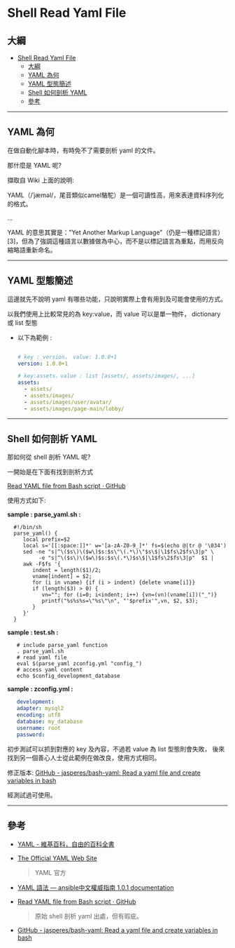 # Shell Read Yaml File

## 大綱

- [Shell Read Yaml File](#shell-read-yaml-file)
  - [大綱](#大綱)
  - [YAML 為何](#yaml-為何)
  - [YAML 型態簡述](#yaml-型態簡述)
  - [Shell 如何剖析 YAML](#shell-如何剖析-yaml)
  - [參考](#參考)

---

## YAML 為何

在做自動化腳本時，有時免不了需要剖析 yaml 的文件。

那什麼是 YAML 呢?

擷取自 Wiki 上面的說明:

YAML（/ˈjæməl/，尾音類似camel駱駝）是一個可讀性高，用來表達資料序列化的格式。

...

YAML 的意思其實是："Yet Another Markup Language"（仍是一種標記語言）[3]，但為了強調這種語言以數據做為中心，而不是以標記語言為重點，而用反向縮略語重新命名。

---

## YAML 型態簡述

這邊就先不說明 yaml 有哪些功能，只說明實際上會有用到及可能會使用的方式。

以我們使用上比較常見的為 key:value，而 value 可以是單一物件， dictionary 或 list 型態

- 以下為範例 :

  ``` yml

  # key : version， value: 1.0.0+1
  version: 1.0.0+1
  
  # key:assets，value : list [assets/, assets/images/, ...]
  assets:
    - assets/
    - assets/images/
    - assets/images/user/avatar/
    - assets/images/page-main/lobby/

  ```

---

## Shell 如何剖析 YAML

那如何從 shell 剖析 YAML 呢?

一開始是在下面有找到剖析方式

[Read YAML file from Bash script · GitHub](https://gist.github.com/pkuczynski/8665367)

使用方式如下:

**sample : parse_yaml.sh :**

  ``` shell
    #!/bin/sh
    parse_yaml() {
       local prefix=$2
       local s='[[:space:]]*' w='[a-zA-Z0-9_]*' fs=$(echo @|tr @ '\034')
       sed -ne "s|^\($s\)\($w\)$s:$s\"\(.*\)\"$s\$|\1$fs\2$fs\3|p" \
            -e "s|^\($s\)\($w\)$s:$s\(.*\)$s\$|\1$fs\2$fs\3|p"  $1 |
       awk -F$fs '{
          indent = length($1)/2;
          vname[indent] = $2;
          for (i in vname) {if (i > indent) {delete vname[i]}}
          if (length($3) > 0) {
             vn=""; for (i=0; i<indent; i++) {vn=(vn)(vname[i])("_")}
             printf("%s%s%s=\"%s\"\n", "'$prefix'",vn, $2, $3);
          }
       }'
    }
  ```

**sample : test.sh :**

  ``` shell
     # include parse_yaml function
     . parse_yaml.sh
     # read yaml file
     eval $(parse_yaml zconfig.yml "config_")
     # access yaml content
     echo $config_development_database
  ```

**sample : zconfig.yml :**

  ``` yml
     development:
     adapter: mysql2
     encoding: utf8
     database: my_database
     username: root
     password:
  ```

初步測試可以抓到對應的 key 及內容，不過若 value 為 list 型態則會失敗，
後來找到另一個善心人士從此範例在做改良，使用方式相同。

修正版本: [GitHub - jasperes/bash-yaml: Read a yaml file and create variables in bash](https://github.com/jasperes/bash-yaml)

經測試過可使用。

---

## 參考

- [YAML - 維基百科，自由的百科全書](https://zh.wikipedia.org/wiki/YAML)

- [The Official YAML Web Site](https://yaml.org/)
  > YAML 官方

- [YAML 語法 — ansible中文權威指南 1.0.1 documentation](https://chusiang.github.io/ansible-docs-translate/YAMLSyntax.html)

- [Read YAML file from Bash script · GitHub](https://gist.github.com/pkuczynski/8665367)
  > 原始 shell 剖析 yaml 出處，但有瑕疵。

- [GitHub - jasperes/bash-yaml: Read a yaml file and create variables in bash](https://github.com/jasperes/bash-yaml)
